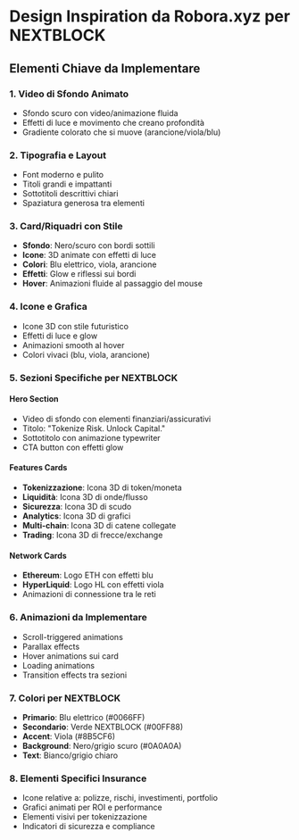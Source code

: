 # Design Inspiration da Robora.xyz per NEXTBLOCK

## Elementi Chiave da Implementare

### 1. **Video di Sfondo Animato**
- Sfondo scuro con video/animazione fluida
- Effetti di luce e movimento che creano profondità
- Gradiente colorato che si muove (arancione/viola/blu)

### 2. **Tipografia e Layout**
- Font moderno e pulito
- Titoli grandi e impattanti
- Sottotitoli descrittivi chiari
- Spaziatura generosa tra elementi

### 3. **Card/Riquadri con Stile**
- **Sfondo**: Nero/scuro con bordi sottili
- **Icone**: 3D animate con effetti di luce
- **Colori**: Blu elettrico, viola, arancione
- **Effetti**: Glow e riflessi sui bordi
- **Hover**: Animazioni fluide al passaggio del mouse

### 4. **Icone e Grafica**
- Icone 3D con stile futuristico
- Effetti di luce e glow
- Animazioni smooth al hover
- Colori vivaci (blu, viola, arancione)

### 5. **Sezioni Specifiche per NEXTBLOCK**

#### **Hero Section**
- Video di sfondo con elementi finanziari/assicurativi
- Titolo: "Tokenize Risk. Unlock Capital."
- Sottotitolo con animazione typewriter
- CTA button con effetti glow

#### **Features Cards**
- **Tokenizzazione**: Icona 3D di token/moneta
- **Liquidità**: Icona 3D di onde/flusso
- **Sicurezza**: Icona 3D di scudo
- **Analytics**: Icona 3D di grafici
- **Multi-chain**: Icona 3D di catene collegate
- **Trading**: Icona 3D di frecce/exchange

#### **Network Cards**
- **Ethereum**: Logo ETH con effetti blu
- **HyperLiquid**: Logo HL con effetti viola
- Animazioni di connessione tra le reti

### 6. **Animazioni da Implementare**
- Scroll-triggered animations
- Parallax effects
- Hover animations sui card
- Loading animations
- Transition effects tra sezioni

### 7. **Colori per NEXTBLOCK**
- **Primario**: Blu elettrico (#0066FF)
- **Secondario**: Verde NEXTBLOCK (#00FF88)
- **Accent**: Viola (#8B5CF6)
- **Background**: Nero/grigio scuro (#0A0A0A)
- **Text**: Bianco/grigio chiaro

### 8. **Elementi Specifici Insurance**
- Icone relative a: polizze, rischi, investimenti, portfolio
- Grafici animati per ROI e performance
- Elementi visivi per tokenizzazione
- Indicatori di sicurezza e compliance

